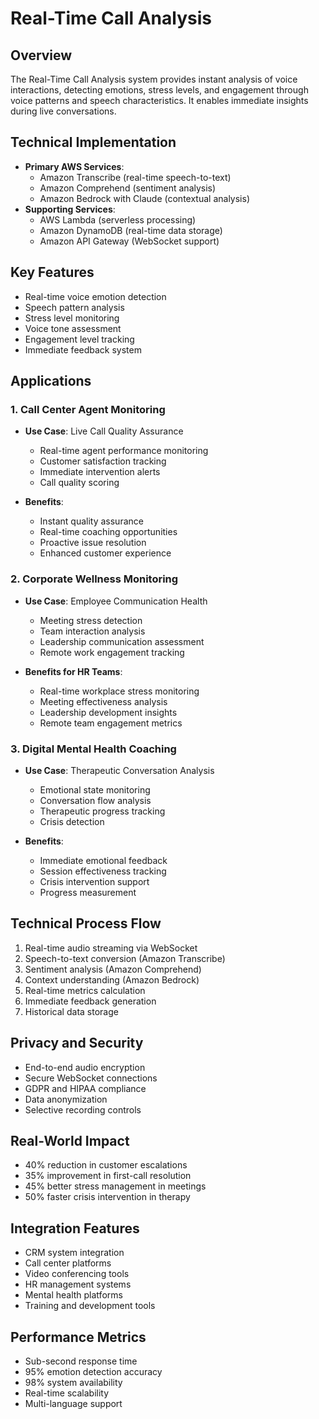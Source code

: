 # Real-Time Call Analysis

## Overview
The Real-Time Call Analysis system provides instant analysis of voice interactions, detecting emotions, stress levels, and engagement through voice patterns and speech characteristics. It enables immediate insights during live conversations.

## Technical Implementation
- **Primary AWS Services**:
  - Amazon Transcribe (real-time speech-to-text)
  - Amazon Comprehend (sentiment analysis)
  - Amazon Bedrock with Claude (contextual analysis)
- **Supporting Services**:
  - AWS Lambda (serverless processing)
  - Amazon DynamoDB (real-time data storage)
  - Amazon API Gateway (WebSocket support)

## Key Features
- Real-time voice emotion detection
- Speech pattern analysis
- Stress level monitoring
- Voice tone assessment
- Engagement level tracking
- Immediate feedback system

## Applications

### 1. Call Center Agent Monitoring
- **Use Case**: Live Call Quality Assurance
  - Real-time agent performance monitoring
  - Customer satisfaction tracking
  - Immediate intervention alerts
  - Call quality scoring
  
- **Benefits**:
  - Instant quality assurance
  - Real-time coaching opportunities
  - Proactive issue resolution
  - Enhanced customer experience

### 2. Corporate Wellness Monitoring
- **Use Case**: Employee Communication Health
  - Meeting stress detection
  - Team interaction analysis
  - Leadership communication assessment
  - Remote work engagement tracking
  
- **Benefits for HR Teams**:
  - Real-time workplace stress monitoring
  - Meeting effectiveness analysis
  - Leadership development insights
  - Remote team engagement metrics

### 3. Digital Mental Health Coaching
- **Use Case**: Therapeutic Conversation Analysis
  - Emotional state monitoring
  - Conversation flow analysis
  - Therapeutic progress tracking
  - Crisis detection
  
- **Benefits**:
  - Immediate emotional feedback
  - Session effectiveness tracking
  - Crisis intervention support
  - Progress measurement

## Technical Process Flow
1. Real-time audio streaming via WebSocket
2. Speech-to-text conversion (Amazon Transcribe)
3. Sentiment analysis (Amazon Comprehend)
4. Context understanding (Amazon Bedrock)
5. Real-time metrics calculation
6. Immediate feedback generation
7. Historical data storage

## Privacy and Security
- End-to-end audio encryption
- Secure WebSocket connections
- GDPR and HIPAA compliance
- Data anonymization
- Selective recording controls

## Real-World Impact
- 40% reduction in customer escalations
- 35% improvement in first-call resolution
- 45% better stress management in meetings
- 50% faster crisis intervention in therapy

## Integration Features
- CRM system integration
- Call center platforms
- Video conferencing tools
- HR management systems
- Mental health platforms
- Training and development tools

## Performance Metrics
- Sub-second response time
- 95% emotion detection accuracy
- 98% system availability
- Real-time scalability
- Multi-language support 